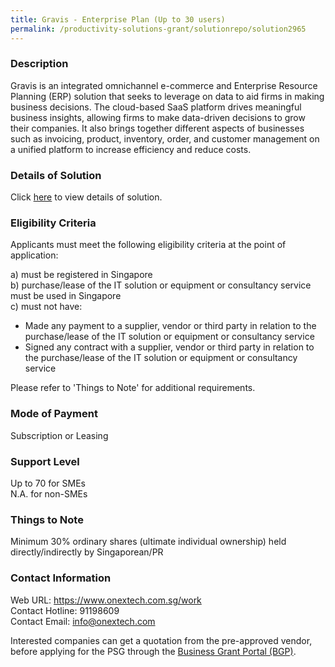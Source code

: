 ```yaml
---
title: Gravis - Enterprise Plan (Up to 30 users)
permalink: /productivity-solutions-grant/solutionrepo/solution2965
---
```


### Description

Gravis is an integrated omnichannel e-commerce and Enterprise Resource Planning (ERP) solution that seeks to leverage on data to aid firms in making business decisions. The cloud-based SaaS platform drives meaningful business insights, allowing firms to make data-driven decisions to grow their companies. It also brings together different aspects of businesses such as invoicing, product, inventory, order, and customer management on a unified platform to increase efficiency and reduce costs.

### Details of Solution

Click <a href='https://www.gobusiness.gov.sg/images/psg/OneXGroup_Desensitised_Annex_3_Part_3.pdf' target='_blank' rel='noopener'>here</a> to view details of solution.

### Eligibility Criteria

Applicants must meet the following eligibility criteria at the point of application:

a) must be registered in Singapore <br>
b) purchase/lease of the IT solution or equipment or consultancy service must be used in Singapore <br>
c) must not have:
- Made any payment to a supplier, vendor or third party in relation to the purchase/lease of the IT solution or equipment or consultancy service
- Signed any contract with a supplier, vendor or third party in relation to the purchase/lease of the IT solution or equipment or consultancy service

Please refer to 'Things to Note' for additional requirements.

### Mode of Payment
Subscription or Leasing

### Support Level
Up to 70 for SMEs <br>
N.A. for non-SMEs

### Things to Note
Minimum 30% ordinary shares (ultimate individual ownership) held directly/indirectly by Singaporean/PR

### Contact Information
Web URL: https://www.onextech.com.sg/work <br>Contact Hotline: 91198609 <br>Contact Email: info@onextech.com <br>

Interested companies can get a quotation from the pre-approved vendor, before applying for the PSG through the <a target='_blank' rel='noopener' href='https://www.businessgrants.gov.sg/'>Business Grant Portal (BGP)</a>.
